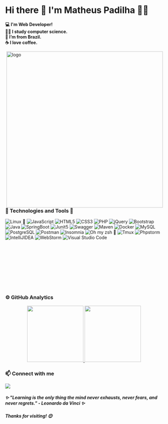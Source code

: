# Hi there 🖖 I'm Matheus Padilha 👨‍💻

**💻 I'm Web Developer!**  
**👨‍🎓 I study computer science.**  
**🏡 I’m from Brazil.**  
**☕ I love coffee.**

<img src="https://github.com/matheuspadilha/matheuspadilha/blob/main/gifs/coder.gif" min-width="400px" max-width="400px" width="500px" align="right" alt="logo">

### 🤖 Technologies and Tools 🧰

<!-- Testing -->
[comment]: <> (  ![Linux 💟]&#40;https://img.shields.io/badge/Linux-FCC624?style=for-the-badge&logo=linux&logoColor=black&#41;)
[comment]: <> (  ![JavaScript]&#40;https://img.shields.io/badge/JavaScript-323330?style=for-the-badge&logo=javascript&logoColor=F7DF1E&#41;)
[comment]: <> (  ![HTML5]&#40;https://img.shields.io/badge/HTML5-E34F26?style=for-the-badge&logo=html5&logoColor=white&#41;)
[comment]: <> (  ![CSS3]&#40;https://img.shields.io/badge/CSS3-1572B6?style=for-the-badge&logo=css3&logoColor=white&#41;)
[comment]: <> (  ![PHP]&#40;https://img.shields.io/badge/PHP-777BB4?style=for-the-badge&logo=php&logoColor=white&#41;)
[comment]: <> (  ![jQuery]&#40;https://img.shields.io/badge/jQuery-0769AD?style=for-the-badge&logo=jquery&logoColor=white&#41;)
[comment]: <> (  ![Bootstrap]&#40;https://img.shields.io/badge/Bootstrap-563D7C?style=for-the-badge&logo=bootstrap&logoColor=white&#41;)
[comment]: <> (  ![Java]&#40;https://img.shields.io/badge/Java-ED8B00?style=for-the-badge&logo=java&logoColor=white&#41;)
[comment]: <> (  ![Spring Boot]&#40;https://img.shields.io/badge/Spring_Boot-F2F4F9?style=for-the-badge&logo=spring-boot&#41;)
[comment]: <> (  ![Junit5]&#40;https://img.shields.io/badge/Junit5-25A162?style=for-the-badge&logo=junit5&logoColor=white&#41;)
[comment]: <> (  ![Swagger]&#40;https://img.shields.io/badge/Swagger-85EA2D?style=for-the-badge&logo=Swagger&logoColor=white&#41;)
[comment]: <> (  ![Maven]&#40;https://img.shields.io/badge/apache_maven-C71A36?style=for-the-badge&logo=apachemaven&logoColor=white&#41;)
[comment]: <> (  ![Docker]&#40;https://img.shields.io/badge/Docker-2CA5E0?style=for-the-badge&logo=docker&logoColor=white&#41;)
[comment]: <> (  ![MySQL]&#40;https://img.shields.io/badge/MySQL-00000F?style=for-the-badge&logo=mysql&logoColor=white&#41;)
[comment]: <> (  ![PostgreSQL]&#40;https://img.shields.io/badge/PostgreSQL-316192?style=for-the-badge&logo=postgresql&logoColor=white&#41;)
[comment]: <> (  ![Postman]&#40;https://img.shields.io/badge/Postman-FF6C37?style=for-the-badge&logo=Postman&logoColor=white&#41;)
[comment]: <> (  ![Insomnia]&#40;https://img.shields.io/badge/Insomnia-5849be?style=for-the-badge&logo=Insomnia&logoColor=white&#41;)
[comment]: <> (  ![Oh my zsh 🖤]&#40;https://img.shields.io/badge/oh_my_zsh-1A2C34?style=for-the-badge&logo=ohmyzsh&logoColor=white&#41;)
[comment]: <> (  ![Tmux]&#40;https://img.shields.io/badge/tmux-1BB91F?style=for-the-badge&logo=tmux&logoColor=white&#41;)
[comment]: <> (  ![Phpstorm]&#40;https://img.shields.io/badge/phpstorm-143?style=for-the-badge&logo=phpstorm&logoColor=black&color=black&labelColor=darkorchid&#41;)
[comment]: <> (  ![IntelliJIDEA]&#40;https://img.shields.io/badge/IntelliJIDEA-000000.svg?style=for-the-badge&logo=intellij-idea&logoColor=white&#41;)
[comment]: <> (  ![WebStorm]&#40;https://img.shields.io/badge/WebStorm-000000?style=for-the-badge&logo=WebStorm&logoColor=white&#41;)
[comment]: <> (  ![Visual Studio Code]&#40;https://img.shields.io/badge/Visual_Studio_Code-0078D4?style=for-the-badge&logo=visual%20studio%20code&logoColor=white&#41;)

[comment]: <> ([![matheuspadilha GitHub stats]&#40;https://github-readme-stats.vercel.app/api?username=matheuspadilha&show_icons=true&theme=github_dark&#41;]&#40;https://github.com/matheuspadilha/github-readme-stats&#41;)
[comment]: <> ([![Top Langs]&#40;https://github-readme-stats.vercel.app/api/top-langs/?username=matheuspadilha&layout=compact&theme=github_dark&#41;]&#40;https://github.com/matheuspadilha/github-readme-stats&#41;)

  ![Linux 💟](https://img.shields.io/badge/Linux-333333?style=flat&logo=Linux&logoColor=ffffff)
  ![JavaScript](https://img.shields.io/badge/JavaScript-333333?style=flat&logo=JavaScript)
  ![HTML5](https://img.shields.io/badge/HTML5-333333?style=flat&logo=HTML5)
  ![CSS3](https://img.shields.io/badge/CSS3-333333?style=flat&logo=CSS3&logoColor=0769AD)
  ![PHP](https://img.shields.io/badge/PHP-333333?style=flat&logo=PHP)
  ![jQuery](https://img.shields.io/badge/jQuery-333333?style=flat&logo=jQuery&logoColor=0769AD)
  ![Bootstrap](https://img.shields.io/badge/Bootstrap-333333?style=flat&logo=Bootstrap)
  ![Java](https://img.shields.io/badge/Java-333333?style=flat&logo=Java&logoColor=ED8B00)
  ![SpringBoot](https://img.shields.io/badge/Spring%20Boot-333333?style=flat&logo=spring-boot)
  ![Junit5](https://img.shields.io/badge/Junit5-333333?style=flat&logo=junit5&logoColor=25A162)
  ![Swagger](https://img.shields.io/badge/Swagger-333333?style=flat&logo=Swagger&logoColor=85EA2D)
  ![Maven](https://img.shields.io/badge/Apache%20Maven-333333?style=flat&logo=apachemaven&logoColor=C71A36)
  ![Docker](https://img.shields.io/badge/Docker-333333?style=flat&logo=Docker)
  ![MySQL](https://img.shields.io/badge/MySQL-333333?style=flat&logo=MySQL)
  ![PostgreSQL](https://img.shields.io/badge/PostgreSQL-333333?style=flat&logo=PostgreSQL)
  ![Postman](https://img.shields.io/badge/Postman-333333?style=flat&logo=Postman&logoColor=FF6C37)
  ![Insomnia](https://img.shields.io/badge/Insomnia-333333?style=flat&logo=Insomnia&logoColor=5849be)
  ![Oh my zsh 🖤](https://img.shields.io/badge/Oh_My_Zsh-333333?style=flat&logo=ohmyzsh&logoColor=1A2C34)
  ![Tmux](https://img.shields.io/badge/tmux-333333?style=flat&logo=tmux&logoColor=1BB91F)
  ![Phpstorm](https://img.shields.io/badge/PhpStorm-333333?style=flat&logo=Phpstorm&logoColor=darkorchid)
  ![IntelliJIDEA](https://img.shields.io/badge/IntelliJIDEA-333333?style=flat&logo=intellij-idea&logoColor=F44000)
  ![WebStorm](https://img.shields.io/badge/WebStorm-333333?style=flat&logo=WebStorm&logoColor=74CDD1)
  ![Visual Studio Code](https://img.shields.io/badge/Visual_Studio_Code-333333?style=flat&logo=visual%20studio%20code&logoColor=0769AD)

<br/>
<br/>
<br/>
<br/>
<br/>
<br/>
<br/>
<br/>

### ⚙ GitHub Analytics 
<p align="center">
  <a href="https://github.com/matheuspadilha">
    <img height="180em" src="https://github-readme-stats.vercel.app/api?username=matheuspadilha&show_icons=true&theme=tokyonight" />
  <a/>
  <img height="180em" src="https://github-readme-stats-eight-theta.vercel.app/api/top-langs/?username=matheuspadilha&layout=compact&langs_count=8&theme=tokyonight&include_all_commits=true&count_private=true"/>
</p>

### 📫 Connect with me
  
<a href="https://www.linkedin.com/in/matheuspadilha" alt="linkedin" target="_blank">
  <img src="https://img.shields.io/badge/linkedin-%230077B5.svg?&style=for-the-badge&logo=linkedin&logoColor=white" />
</a>

##### ✨ *"Learning is the only thing the mind never exhausts, never fears, and never regrets." - Leonardo da Vinci* ✨

##### Thanks for visiting! 😊

<!--
**matheuspadilha/matheuspadilha** is a ✨ _special_ ✨ repository because its `README.md` (this file) appears on your GitHub profile.

Here are some ideas to get you started:

- 🔭 I’m currently working on ...
- 🌱 I’m currently learning ...
- 👯 I’m looking to collaborate on ...
- 🤔 I’m looking for help with ...
- 💬 Ask me about ...
- 📫 How to reach me: ...
- 😄 Pronouns: ...
- ⚡ Fun fact: ...
-->
